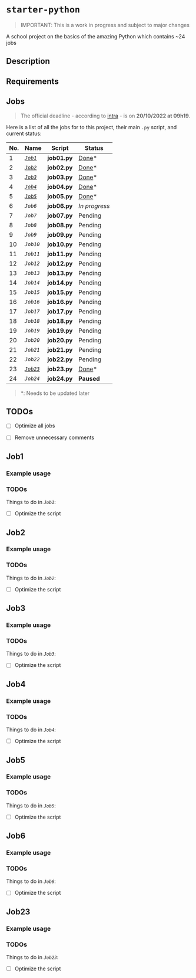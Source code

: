 # `starter-python`
> IMPORTANT: This is a work in progress and subject to major changes 

A school project on the basics of the amazing Python which contains ~24 jobs 


## Description

## Requirements

## Jobs
> The official deadline - according to [intra](https://intra.laplateforme.io) - is on **20/10/2022 at 09h19**.

Here is a list of all the jobs for to this project, their main `.py` script, and current status:

| No. | Name | Script | Status |
| --- | ---- | ------ | ------ |
| 1 | [*`Job1`*](#Job1) | **job01.py** | [Done](./job01.py)\* |
| 2 | [*`Job2`*](#Job2) | **job02.py** | [Done](./job02.py)\* |
| 3 | [*`Job3`*](#Job3) | **job03.py** | [Done](./job03.py)\* |
| 4 | [*`Job4`*](#Job4) | **job04.py** | [Done](./job04.py)\* |
| 5 | [*`Job5`*](#Job5) | **job05.py** | [Done](./job05.py)\* |
| 6 | *`Job6`* | **job06.py** | _*In progress*_ |
| 7 | *`Job7`* | **job07.py** | Pending |
| 8 | *`Job8`* | **job08.py** | Pending |
| 9 | *`Job9`* | **job09.py** | Pending |
| 10 | *`Job10`* | **job10.py** | Pending |
| 11 | *`Job11`* | **job11.py** | Pending |
| 12 | *`Job12`* | **job12.py** | Pending |
| 13 | *`Job13`* | **job13.py** | Pending |
| 14 | *`Job14`* | **job14.py** | Pending |
| 15 | *`Job15`* | **job15.py** | Pending |
| 16 | *`Job16`* | **job16.py** | Pending |
| 17 | *`Job17`* | **job17.py** | Pending |
| 18 | *`Job18`* | **job18.py** | Pending |
| 19 | *`Job19`* | **job19.py** | Pending |
| 20 | *`Job20`* | **job20.py** | Pending |
| 21 | *`Job21`* | **job21.py** | Pending |
| 22 | *`Job22`* | **job22.py** | Pending |
| 23 | [*`Job23`*](#Job23) | **job23.py** | [Done](./job23.py)\* |
| 24 | *`Job24`* | **job24.py** | **Paused** |


> \*: Needs to be updated later

## TODOs

- [ ] Optimize all jobs
- [ ] Remove unnecessary comments


## Job1

### Example usage

### TODOs

Things to do in *`Job1`*:

- [ ] Optimize the script



## Job2

### Example usage

### TODOs

Things to do in *`Job2`*:

- [ ] Optimize the script


## Job3

### Example usage

### TODOs

Things to do in *`Job3`*:

- [ ] Optimize the script


## Job4

### Example usage

### TODOs

Things to do in *`Job4`*:

- [ ] Optimize the script


## Job5

### Example usage

### TODOs

Things to do in *`Job5`*:

- [ ] Optimize the script


## Job6

### Example usage

### TODOs

Things to do in *`Job6`*:

- [ ] Optimize the script

## Job23

### Example usage

### TODOs

Things to do in *`Job23`*:

- [ ] Optimize the script

